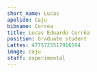 ```yaml
---
short_name: Lucas
apelido: Caju
bibname: Correa
title: Lucas Eduardo Corrêa
position: Graduate student
Lattes: 4775725517916594
image: caju
staff: experimental
---
```

